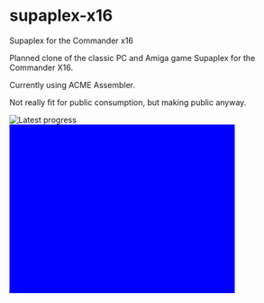 # supaplex-x16
Supaplex for the Commander x16

Planned clone of the classic PC and Amiga game Supaplex for the Commander X16.

Currently using ACME Assembler.

Not really fit for public consumption, but making public anyway.

<img src="docs/supaplex.gif" alt="Latest progress" width="400px">

<img src="docs/supaplex2.gif" alt="Latest progress 2" width="400px">
